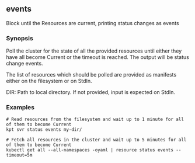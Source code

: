 ## events

Block until the Resources are current, printing status changes as events

### Synopsis

Poll the cluster for the state of all the provided resources until either they have all become 
Current or the timeout is reached. The output will be status change events.

The list of resources which should be polled are provided as manifests either on the filesystem or
on StdIn. 

  DIR:
    Path to local directory. If not provided, input is expected on StdIn.

### Examples

    # Read resources from the filesystem and wait up to 1 minute for all of them to become Current
    kpt svr status events my-dir/

    # Fetch all resources in the cluster and wait up to 5 minutes for all of them to become Current
    kubectl get all --all-namespaces -oyaml | resource status events --timeout=5m
